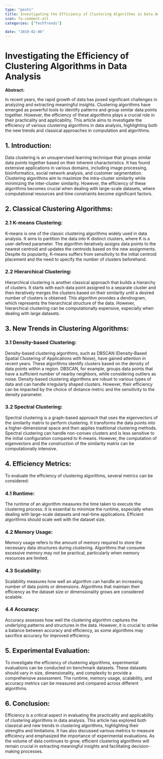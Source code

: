 ```yaml
---
type: "posts"
title: Investigating the Efficiency of Clustering Algorithms in Data Analysis
icon: fa-comment-alt
categories: ["TechTrends"]

date: "2019-02-06"
---
```




# Investigating the Efficiency of Clustering Algorithms in Data Analysis

**Abstract:**

In recent years, the rapid growth of data has posed significant challenges in analyzing and extracting meaningful insights. Clustering algorithms have emerged as powerful tools to identify patterns and group similar data points together. However, the efficiency of these algorithms plays a crucial role in their practicality and applicability. This article aims to investigate the efficiency of various clustering algorithms in data analysis, highlighting both the new trends and classical approaches in computation and algorithms.

## 1. Introduction:

Data clustering is an unsupervised learning technique that groups similar data points together based on their inherent characteristics. It has found extensive applications in various domains, including image processing, bioinformatics, social network analysis, and customer segmentation. Clustering algorithms aim to maximize the intra-cluster similarity while minimizing the inter-cluster similarity. However, the efficiency of these algorithms becomes crucial when dealing with large-scale datasets, where computational resources and time constraints become significant factors.

## 2. Classical Clustering Algorithms:

### 2.1 K-means Clustering:

K-means is one of the classic clustering algorithms widely used in data analysis. It aims to partition the data into K distinct clusters, where K is a user-defined parameter. The algorithm iteratively assigns data points to the nearest centroid and updates the centroids based on the new assignments. Despite its popularity, K-means suffers from sensitivity to the initial centroid placement and the need to specify the number of clusters beforehand.

### 2.2 Hierarchical Clustering:

Hierarchical clustering is another classical approach that builds a hierarchy of clusters. It starts with each data point assigned to a separate cluster and then iteratively merges the clusters based on their similarity until a desired number of clusters is obtained. This algorithm provides a dendrogram, which represents the hierarchical structure of the data. However, hierarchical clustering can be computationally expensive, especially when dealing with large datasets.

## 3. New Trends in Clustering Algorithms:

### 3.1 Density-based Clustering:

Density-based clustering algorithms, such as DBSCAN (Density-Based Spatial Clustering of Applications with Noise), have gained attention in recent years. These algorithms identify clusters based on the density of data points within a region. DBSCAN, for example, groups data points that have a sufficient number of nearby neighbors, while considering outliers as noise. Density-based clustering algorithms are robust to various types of data and can handle irregularly shaped clusters. However, their efficiency can be impacted by the choice of distance metric and the sensitivity to the density parameter.

### 3.2 Spectral Clustering:

Spectral clustering is a graph-based approach that uses the eigenvectors of the similarity matrix to perform clustering. It transforms the data points into a higher-dimensional space and then applies traditional clustering methods. Spectral clustering can handle non-convex clusters and is less sensitive to the initial configuration compared to K-means. However, the computation of eigenvectors and the construction of the similarity matrix can be computationally intensive.

## 4. Efficiency Metrics:

To evaluate the efficiency of clustering algorithms, several metrics can be considered:

### 4.1 Runtime:

The runtime of an algorithm measures the time taken to execute the clustering process. It is essential to minimize the runtime, especially when dealing with large-scale datasets and real-time applications. Efficient algorithms should scale well with the dataset size.

### 4.2 Memory Usage:

Memory usage refers to the amount of memory required to store the necessary data structures during clustering. Algorithms that consume excessive memory may not be practical, particularly when memory resources are limited.

### 4.3 Scalability:

Scalability measures how well an algorithm can handle an increasing number of data points or dimensions. Algorithms that maintain their efficiency as the dataset size or dimensionality grows are considered scalable.

### 4.4 Accuracy:

Accuracy assesses how well the clustering algorithm captures the underlying patterns and structures in the data. However, it is crucial to strike a balance between accuracy and efficiency, as some algorithms may sacrifice accuracy for improved efficiency.

## 5. Experimental Evaluation:

To investigate the efficiency of clustering algorithms, experimental evaluations can be conducted on benchmark datasets. These datasets should vary in size, dimensionality, and complexity to provide a comprehensive assessment. The runtime, memory usage, scalability, and accuracy metrics can be measured and compared across different algorithms.

## 6. Conclusion:

Efficiency is a critical aspect in evaluating the practicality and applicability of clustering algorithms in data analysis. This article has explored both classical and new trends in clustering algorithms, highlighting their strengths and limitations. It has also discussed various metrics to measure efficiency and emphasized the importance of experimental evaluations. As the volume of data continues to grow, efficient clustering algorithms will remain crucial in extracting meaningful insights and facilitating decision-making processes.
